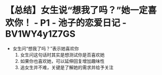 # 【总结】女生说“想我了吗？”她一定喜欢你！ - P1 - 池子的恋爱日记 - BV1WY4y1Z7GS

-   女生问“想我了吗？”表示她喜欢你
    1.  女生问这句话时其实是想测试你是否喜欢她
    2.  如果你也喜欢她，可以延伸回复增加趣味性
    3.  追女生并不难，关键是了解她的需求并给予关注